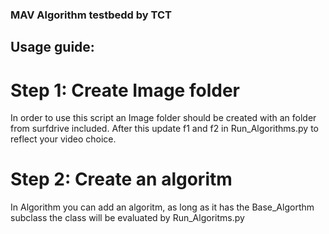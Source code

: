 ### MAV Algorithm testbedd by TCT

## Usage guide:
# Step 1: Create Image folder
In order to use this script an Image folder should be created with an folder from surfdrive included. After this update f1 and f2 in Run_Algorithms.py to reflect your video choice.

# Step 2: Create an algoritm
In Algorithm you can add an algoritm, as long as it has the Base_Algorthm subclass the class will be evaluated by Run_Algoritms.py